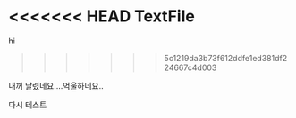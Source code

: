 <<<<<<< HEAD
TextFile
=======
hi
>>>>>>> 5c1219da3b73f612ddfe1ed381df224667c4d003

내꺼 날렸네요....억울하네요..

다시 테스트